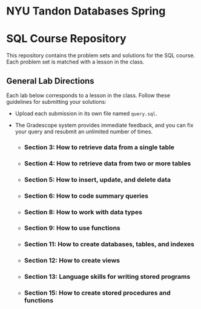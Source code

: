 # NYU Tandon Databases Spring 

# SQL Course Repository

 This repository contains the problem sets and solutions for the SQL course. Each problem set is matched with a lesson in the class. 

## General Lab Directions

Each lab below corresponds to a lesson in the class. Follow these guidelines for submitting your solutions:

- Upload each submission in its own file named `query.sql`.
- The Gradescope system provides immediate feedback, and you can fix your query and resubmit an unlimited number of times.

  - ### Section 3: How to retrieve data from a single table
  - ### Section 4: How to retrieve data from two or more tables
  - ### Section 5: How to insert, update, and delete data
  - ### Section 6: How to code summary queries
  - ### Section 8: How to work with data types
  - ### Section 9: How to use functions
  - ### Section 11: How to create databases, tables, and indexes
  - ### Section 12: How to create views
  - ### Section 13: Language skills for writing stored programs
  - ### Section 15: How to create stored procedures and functions


